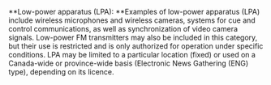 **Low-power apparatus \(LPA\): **Examples of low-power apparatus \(LPA\) include wireless microphones and wireless cameras, systems for cue and control communications, as well as synchronization of video camera signals. Low-power FM transmitters may also be included in this category, but their use is restricted and is only authorized for operation under specific conditions. LPA may be limited to a particular location \(fixed\) or used on a Canada-wide or province-wide basis \(Electronic News Gathering \(ENG\) type\), depending on its licence.

